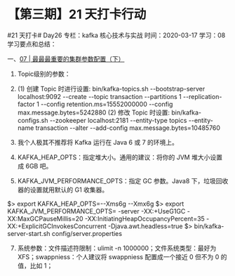 # 【第三期】21 天打卡行动

#21 天打卡# Day26
专栏：kafka 核心技术与实战
时间：2020-03-17
学习：08
学习要点和总结：

一、[07 | 最最最重要的集群参数配置（下）](https://time.geekbang.org/column/article/101763)

1. Topic级别的参数：

2. (1) 创建 Topic 时进行设置: bin/kafka-topics.sh --bootstrap-server localhost:9092 --create --topic transaction --partitions 1 --replication-factor 1 --config retention.ms=15552000000 --config max.message.bytes=5242880 (2) 修改 Topic 时设置: bin/kafka-configs.sh --zookeeper localhost:2181 --entity-type topics --entity-name transaction --alter --add-config max.message.bytes=10485760

3. 我个人极其不推荐将 Kafka 运行在 Java 6 或 7 的环境上。
4. KAFKA_HEAP_OPTS：指定堆大小。通用的建议：将你的 JVM 堆大小设置成 6GB 吧。
5. KAFKA_JVM_PERFORMANCE_OPTS：指定 GC 参数。Java8 下，垃圾回收器的设置就用默认的 G1 收集器。


$> export KAFKA_HEAP_OPTS=--Xms6g  --Xmx6g
$> export KAFKA_JVM_PERFORMANCE_OPTS= -server -XX:+UseG1GC -XX:MaxGCPauseMillis=20 -XX:InitiatingHeapOccupancyPercent=35 -XX:+ExplicitGCInvokesConcurrent -Djava.awt.headless=true
$> bin/kafka-server-start.sh config/server.properties


7. 系统参数：文件描述符限制：ulimit -n 1000000；文件系统类型：最好为XFS；swappniess：个人建议将 swappniess 配置成一个接近 0 但不为 0 的值，比如 1；